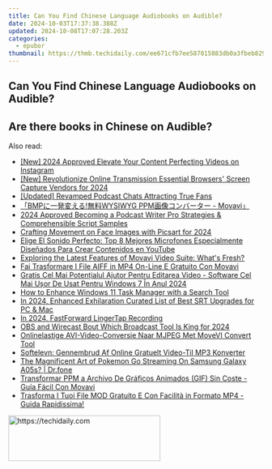 ```yaml
---
title: Can You Find Chinese Language Audiobooks on Audible?
date: 2024-10-03T17:37:38.388Z
updated: 2024-10-08T17:07:28.203Z
categories:
  - epubor
thumbnail: https://thmb.techidaily.com/ee671cfb7ee587015883db0a3fbeb82905b8663f1657e5b249344fa4f87d839d.jpg
---
```


## Can You Find Chinese Language Audiobooks on Audible?

## Are there books in Chinese on Audible?

<ins class="adsbygoogle"
     style="display:block"
     data-ad-format="autorelaxed"
     data-ad-client="ca-pub-7571918770474297"
     data-ad-slot="1223367746"></ins>

<ins class="adsbygoogle"
     style="display:block"
     data-ad-client="ca-pub-7571918770474297"
     data-ad-slot="8358498916"
     data-ad-format="auto"
     data-full-width-responsive="true"></ins>

<span class="atpl-alsoreadstyle">Also read:</span>
<div><ul>
<li><a href="https://instagram-video-recordings.techidaily.com/new-2024-approved-elevate-your-content-perfecting-videos-on-instagram/"><u>[New] 2024 Approved Elevate Your Content Perfecting Videos on Instagram</u></a></li>
<li><a href="https://visual-screen-recording.techidaily.com/new-revolutionize-online-transmission-essential-browsers-screen-capture-vendors-for-2024/"><u>[New] Revolutionize Online Transmission Essential Browsers' Screen Capture Vendors for 2024</u></a></li>
<li><a href="https://fox-glue.techidaily.com/updated-revamped-podcast-chats-attracting-true-fans/"><u>[Updated] Revamped Podcast Chats Attracting True Fans</u></a></li>
<li><a href="https://solve-howtos.techidaily.com/bmpwysiwyg-ppm-movavi/"><u>「BMPに一発変える!無料WYSIWYG PPM画像コンバーター - Movavi」</u></a></li>
<li><a href="https://fox-boxes.techidaily.com/2024-approved-becoming-a-podcast-writer-pro-strategies-and-comprehensible-script-samples/"><u>2024 Approved Becoming a Podcast Writer Pro Strategies & Comprehensible Script Samples</u></a></li>
<li><a href="https://extra-lessons.techidaily.com/crafting-movement-on-face-images-with-picsart-for-2024/"><u>Crafting Movement on Face Images with Picsart for 2024</u></a></li>
<li><a href="https://solve-howtos.techidaily.com/elige-el-sonido-perfecto-top-8-mejores-microfones-especialmente-disenados-para-crear-contenidos-en-youtube/"><u>Elige El Sonido Perfecto: Top 8 Mejores Microfones Especialmente Diseñados Para Crear Contenidos en YouTube</u></a></li>
<li><a href="https://solve-howtos.techidaily.com/exploring-the-latest-features-of-movavi-video-suite-whats-fresh/"><u>Exploring the Latest Features of Movavi Video Suite: What's Fresh?</u></a></li>
<li><a href="https://solve-howtos.techidaily.com/fai-trasformare-i-file-aiff-in-mp4-on-line-e-gratuito-con-movavi/"><u>Fai Trasformare I File AIFF in MP4 On-Line E Gratuito Con Movavi</u></a></li>
<li><a href="https://solve-howtos.techidaily.com/gratis-cel-mai-potentialul-ajutor-pentru-editarea-video-software-cel-mai-usor-de-usat-pentru-windows-7-in-anul-2024/"><u>Gratis Cel Mai Potențialul Ajutor Pentru Editarea Video - Software Cel Mai Ușor De Usat Pentru Windows 7 În Anul 2024</u></a></li>
<li><a href="https://win11-tips.techidaily.com/how-to-enhance-windows-11-task-manager-with-a-search-tool/"><u>How to Enhance Windows 11 Task Manager with a Search Tool</u></a></li>
<li><a href="https://fox-glue.techidaily.com/in-2024-enhanced-exhilaration-curated-list-of-best-srt-upgrades-for-pc-and-mac/"><u>In 2024, Enhanced Exhilaration Curated List of Best SRT Upgrades for PC & Mac</u></a></li>
<li><a href="https://screen-recording.techidaily.com/in-2024-fastforward-lingertap-recording/"><u>In 2024, FastForward LingerTap Recording</u></a></li>
<li><a href="https://extra-skills.techidaily.com/obs-and-wirecast-bout-which-broadcast-tool-is-king-for-2024/"><u>OBS and Wirecast Bout Which Broadcast Tool Is King for 2024</u></a></li>
<li><a href="https://solve-howtos.techidaily.com/onlinelastige-avi-video-conversie-naar-mjpeg-met-movevi-convert-tool/"><u>Onlinelastige AVI-Video-Conversie Naar MJPEG Met MoveVI Convert Tool</u></a></li>
<li><a href="https://solve-howtos.techidaily.com/softelevn-gennembrud-af-online-gratuelt-video-til-mp3-konverter/"><u>Softelevn: Gennembrud Af Online Gratuelt Video-Til MP3 Konverter</u></a></li>
<li><a href="https://change-location.techidaily.com/the-magnificent-art-of-pokemon-go-streaming-on-samsung-galaxy-a05s-drfone-by-drfone-virtual-android/"><u>The Magnificent Art of Pokemon Go Streaming On Samsung Galaxy A05s? | Dr.fone</u></a></li>
<li><a href="https://solve-howtos.techidaily.com/transformar-ppm-a-archivo-de-graficos-animados-gif-sin-coste-guia-facil-con-movavi/"><u>Transformar PPM a Archivo De Gráficos Animados (GIF) Sin Coste - Guía Fácil Con Movavi</u></a></li>
<li><a href="https://solve-howtos.techidaily.com/trasforma-i-tuoi-file-mod-gratuito-e-con-facilita-in-formato-mp4-guida-rapidissima/"><u>Trasforma I Tuoi File MOD Gratuito E Con Facilità in Formato MP4 - Guida Rapidissima!</u></a></li>
</ul></div>

<!-- affiliate ads begin -->
<a href="https://aligracehair.sjv.io/c/5597632/1902319/19272" target="_top" id="1902319">
  <img src="//a.impactradius-go.com/display-ad/19272-1902319" border="0" alt="https://techidaily.com" width="300" height="90"/>
</a>
<img height="0" width="0" src="https://aligracehair.sjv.io/i/5597632/1902319/19272" style="position:absolute;visibility:hidden;" border="0" />
<!-- affiliate ads end -->

